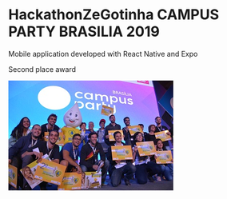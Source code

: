 # HackathonZeGotinha CAMPUS PARTY BRASILIA 2019

Mobile application developed with React Native and Expo

Second place award

![Imagem](https://github.com/pedromelo98/HackathonZeGotinha/blob/master/campus-party-vacina.jpg?raw=true)
